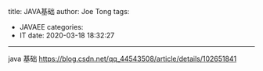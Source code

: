 title: JAVA基础
author: Joe Tong
tags:
  - JAVAEE 
categories:  
  - IT 
date: 2020-03-18 18:32:27
---
java 基础 https://blog.csdn.net/qq_44543508/article/details/102651841

